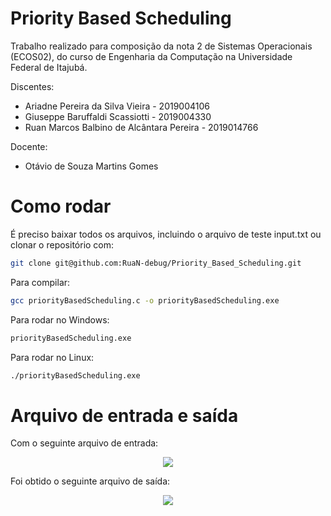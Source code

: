# Priority Based Scheduling

Trabalho realizado para composição da nota 2 de Sistemas Operacionais (ECOS02), do curso de Engenharia da Computação na Universidade Federal de Itajubá.

Discentes: 
  - Ariadne Pereira da Silva Vieira - 2019004106
  - Giuseppe Baruffaldi Scassiotti - 2019004330
  - Ruan Marcos Balbino de Alcântara Pereira - 2019014766

Docente:
  - Otávio de Souza Martins Gomes

# Como rodar

É preciso baixar todos os arquivos, incluindo o arquivo de teste input.txt ou clonar o repositório com:

```sh
git clone git@github.com:RuaN-debug/Priority_Based_Scheduling.git
```

Para compilar:

```sh
gcc priorityBasedScheduling.c -o priorityBasedScheduling.exe
```

Para rodar no Windows:

```sh
priorityBasedScheduling.exe
```

Para rodar no Linux:

```sh
./priorityBasedScheduling.exe
```

# Arquivo de entrada e saída

Com o seguinte arquivo de entrada:
<p align="center">
  <img src="https://user-images.githubusercontent.com/54671133/145308562-1e798f76-43f8-4a59-b3a5-5d121011a466.png" />
</p>

Foi obtido o seguinte arquivo de saída:
<p align="center">
  <img src="https://user-images.githubusercontent.com/54671133/145308581-b2f918ac-cd71-4313-aaea-c4eaf1b2eb91.png" />
</p>
